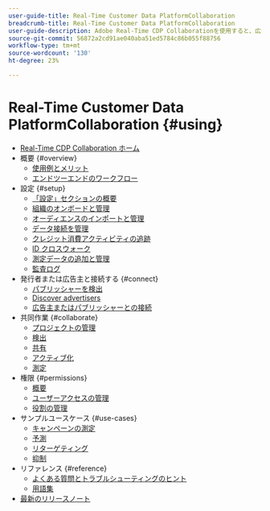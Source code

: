 ```yaml
---
user-guide-title: Real-Time Customer Data PlatformCollaboration
breadcrumb-title: Real-Time Customer Data PlatformCollaboration
user-guide-description: Adobe Real-Time CDP Collaborationを使用すると、広告主とパブリッシャーの間でシームレスで安全なデータ共有および共同作業が可能になり、リアルタイムのオーディエンスインサイトとパーソナライズされたマーケティング戦略が促進されます。
source-git-commit: 56872a2cd91ae040aba51ed5784c86b055f88756
workflow-type: tm+mt
source-wordcount: '130'
ht-degree: 23%

---
```



# Real-Time Customer Data PlatformCollaboration {#using}

* [Real-Time CDP Collaboration ホーム](./home.md)
* 概要 {#overview}
   * [使用例とメリット](./use-cases-benefits.md)
   * [エンドツーエンドのワークフロー](./end-to-end-workflow.md)
* 設定 {#setup}
   * [「設定」セクションの概要](./setup/setup-overview.md)
   * [組織のオンボードと管理](./setup/onboard-organization.md)
   * [オーディエンスのインポートと管理](./setup/onboard-audiences.md)
   * [データ接続を管理](./setup/manage-data-connection.md)
   * [クレジット消費アクティビティの追跡](/help/guide/setup/my-activity.md)
   * [ID クロスウォーク](./setup/identity-crosswalk.md)
   * [測定データの追加と管理](./setup/onboard-measurement-data.md)
   * [監査ログ](./setup/audit-logs.md)
* 発行者または広告主と接続する {#connect}
   * [パブリッシャーを検出](./connect/discover-publishers.md)
   * [Discover advertisers](./connect/discover-advertisers.md)
   * [広告主またはパブリッシャーとの接続](./connect/establishing-connections.md)
* 共同作業 {#collaborate}
   * [プロジェクトの管理](./collaborate/manage-projects.md)
   * [検出](./collaborate/discover.md)
   * [共有](./collaborate/share.md)
   * [アクティブ化](./collaborate/activate.md)
   * [測定](./collaborate/measure.md)
* 権限 {#permissions}
   * [概要](/help/guide/permissions/overview.md)
   * [ユーザーアクセスの管理](/help/guide/permissions/manage-user-access.md)
   * [役割の管理](/help/guide/permissions/manage-roles.md)
* サンプルユースケース {#use-cases}
   * [キャンペーンの測定](./use-cases/campaign-measurement.md)
   * [予測](./use-cases/prospecting.md)
   * [リターゲティング](./use-cases/retargeting.md)
   * [抑制](./use-cases/suppression.md)
* リファレンス {#reference}
   * [よくある質問とトラブルシューティングのヒント](./faqs/common-questions.md)
   * [用語集](./glossary.md)
* [最新のリリースノート](/help/guide/release-notes/latest.md)

